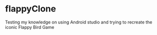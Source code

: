 # flappyClone
Testing my knowledge on using Android studio and trying to recreate the iconic Flappy Bird Game
